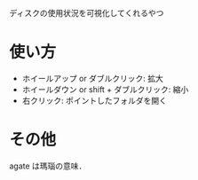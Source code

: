ディスクの使用状況を可視化してくれるやつ

使い方
======

* ホイールアップ or ダブルクリック: 拡大
* ホイールダウン or  shift + ダブルクリック: 縮小
* 右クリック: ポイントしたフォルダを開く


その他
======
agate は瑪瑙の意味．
